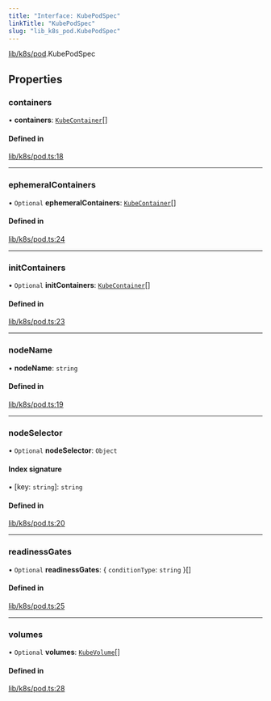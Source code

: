 ```yaml
---
title: "Interface: KubePodSpec"
linkTitle: "KubePodSpec"
slug: "lib_k8s_pod.KubePodSpec"
---
```


[lib/k8s/pod](../modules/lib_k8s_pod.md).KubePodSpec

## Properties

### containers

• **containers**: [`KubeContainer`](lib_k8s_cluster.KubeContainer.md)[]

#### Defined in

[lib/k8s/pod.ts:18](https://github.com/headlamp-k8s/headlamp/blob/b0236780/frontend/src/lib/k8s/pod.ts#L18)

___

### ephemeralContainers

• `Optional` **ephemeralContainers**: [`KubeContainer`](lib_k8s_cluster.KubeContainer.md)[]

#### Defined in

[lib/k8s/pod.ts:24](https://github.com/headlamp-k8s/headlamp/blob/b0236780/frontend/src/lib/k8s/pod.ts#L24)

___

### initContainers

• `Optional` **initContainers**: [`KubeContainer`](lib_k8s_cluster.KubeContainer.md)[]

#### Defined in

[lib/k8s/pod.ts:23](https://github.com/headlamp-k8s/headlamp/blob/b0236780/frontend/src/lib/k8s/pod.ts#L23)

___

### nodeName

• **nodeName**: `string`

#### Defined in

[lib/k8s/pod.ts:19](https://github.com/headlamp-k8s/headlamp/blob/b0236780/frontend/src/lib/k8s/pod.ts#L19)

___

### nodeSelector

• `Optional` **nodeSelector**: `Object`

#### Index signature

▪ [key: `string`]: `string`

#### Defined in

[lib/k8s/pod.ts:20](https://github.com/headlamp-k8s/headlamp/blob/b0236780/frontend/src/lib/k8s/pod.ts#L20)

___

### readinessGates

• `Optional` **readinessGates**: { `conditionType`: `string`  }[]

#### Defined in

[lib/k8s/pod.ts:25](https://github.com/headlamp-k8s/headlamp/blob/b0236780/frontend/src/lib/k8s/pod.ts#L25)

___

### volumes

• `Optional` **volumes**: [`KubeVolume`](lib_k8s_pod.KubeVolume.md)[]

#### Defined in

[lib/k8s/pod.ts:28](https://github.com/headlamp-k8s/headlamp/blob/b0236780/frontend/src/lib/k8s/pod.ts#L28)
